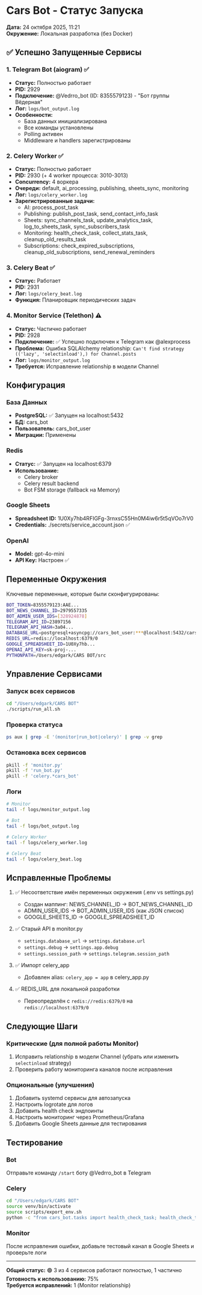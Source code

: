 # Cars Bot - Статус Запуска

**Дата:** 24 октября 2025, 11:21  
**Окружение:** Локальная разработка (без Docker)

## ✅ Успешно Запущенные Сервисы

### 1. Telegram Bot (aiogram) ✅
- **Статус:** Полностью работает
- **PID:** 2929
- **Подключение:** @Vedrro_bot (ID: 8355579123) - "Бот группы Вёдерная"
- **Лог:** `logs/bot_output.log`
- **Особенности:**
  - База данных инициализирована
  - Все команды установлены
  - Polling активен
  - Middleware и handlers зарегистрированы

### 2. Celery Worker ✅
- **Статус:** Полностью работает
- **PID:** 2930 (+ 4 worker процесса: 3010-3013)
- **Concurrency:** 4 воркера
- **Очереди:** default, ai_processing, publishing, sheets_sync, monitoring
- **Лог:** `logs/celery_worker.log`
- **Зарегистрированные задачи:**
  - AI: process_post_task
  - Publishing: publish_post_task, send_contact_info_task  
  - Sheets: sync_channels_task, update_analytics_task, log_to_sheets_task, sync_subscribers_task
  - Monitoring: health_check_task, collect_stats_task, cleanup_old_results_task
  - Subscriptions: check_expired_subscriptions, cleanup_old_subscriptions, send_renewal_reminders

### 3. Celery Beat ✅
- **Статус:** Работает
- **PID:** 2931
- **Лог:** `logs/celery_beat.log`
- **Функция:** Планировщик периодических задач

### 4. Monitor Service (Telethon) ⚠️
- **Статус:** Частично работает
- **PID:** 2928  
- **Подключение:** ✅ Успешно подключен к Telegram как @alexprocess
- **Проблема:** Ошибка SQLAlchemy relationship: `Can't find strategy (('lazy', 'selectinload'),) for Channel.posts`
- **Лог:** `logs/monitor_output.log`
- **Требуется:** Исправление relationship в модели Channel

## Конфигурация

### База Данных
- **PostgreSQL:** ✅ Запущен на localhost:5432
- **БД:** cars_bot
- **Пользователь:** cars_bot_user
- **Миграции:** Применены

### Redis
- **Статус:** ✅ Запущен на localhost:6379
- **Использование:**  
  - Celery broker
  - Celery result backend
  - Bot FSM storage (fallback на Memory)

### Google Sheets
- **Spreadsheet ID:** 1U0Xy7hb4RFIGFg-3rnxsC55Hn0M4iw6r5t5qVOo7rV0
- **Credentials:** ./secrets/service_account.json ✅

### OpenAI
- **Model:** gpt-4o-mini
- **API Key:** Настроен ✅

## Переменные Окружения

Ключевые переменные, которые были сконфигурированы:
```bash
BOT_TOKEN=8355579123:AAE...
BOT_NEWS_CHANNEL_ID=2979557335
BOT_ADMIN_USER_IDS=[328924878]
TELEGRAM_API_ID=23897156
TELEGRAM_API_HASH=3a04...
DATABASE_URL=postgresql+asyncpg://cars_bot_user:***@localhost:5432/cars_bot
REDIS_URL=redis://localhost:6379/0
GOOGLE_SPREADSHEET_ID=1U0Xy7hb...
OPENAI_API_KEY=sk-proj-...
PYTHONPATH=/Users/edgark/CARS BOT/src
```

## Управление Сервисами

### Запуск всех сервисов
```bash
cd "/Users/edgark/CARS BOT"
./scripts/run_all.sh
```

### Проверка статуса
```bash
ps aux | grep -E '(monitor|run_bot|celery)' | grep -v grep
```

### Остановка всех сервисов
```bash
pkill -f 'monitor.py'
pkill -f 'run_bot.py'  
pkill -f 'celery.*cars_bot'
```

### Логи
```bash
# Monitor
tail -f logs/monitor_output.log

# Bot
tail -f logs/bot_output.log

# Celery Worker
tail -f logs/celery_worker.log

# Celery Beat
tail -f logs/celery_beat.log
```

## Исправленные Проблемы

1. ✅ Несоответствие имён переменных окружения (.env vs settings.py)
   - Создан маппинг: NEWS_CHANNEL_ID → BOT_NEWS_CHANNEL_ID
   - ADMIN_USER_IDS → BOT_ADMIN_USER_IDS (как JSON список)
   - GOOGLE_SHEETS_ID → GOOGLE_SPREADSHEET_ID

2. ✅ Старый API в monitor.py
   - `settings.database_url` → `settings.database.url`
   - `settings.debug` → `settings.app.debug`
   - `settings.session_path` → `settings.telegram.session_path`

3. ✅ Импорт celery_app
   - Добавлен alias: `celery_app = app` в celery_app.py

4. ✅ REDIS_URL для локальной разработки
   - Переопределён с `redis://redis:6379/0` на `redis://localhost:6379/0`

## Следующие Шаги

### Критические (для полной работы Monitor)
1. Исправить relationship в модели Channel (убрать или изменить `selectinload` strategy)
2. Проверить работу мониторинга каналов после исправления

### Опциональные (улучшения)
1. Добавить systemd сервисы для автозапуска
2. Настроить logrotate для логов
3. Добавить health check эндпоинты
4. Настроить мониторинг через Prometheus/Grafana
5. Добавить Google Sheets данные для тестирования

## Тестирование

### Bot
Отправьте команду `/start` боту @Vedrro_bot в Telegram

### Celery
```bash
cd "/Users/edgark/CARS BOT"
source venv/bin/activate
source scripts/export_env.sh
python -c "from cars_bot.tasks import health_check_task; health_check_task.delay()"
```

### Monitor  
После исправления ошибки, добавьте тестовый канал в Google Sheets и проверьте логи

---

**Общий статус:** 🟢 3 из 4 сервисов работают полностью, 1 частично  
**Готовность к использованию:** 75%  
**Требуется исправлений:** 1 (Monitor relationship)



